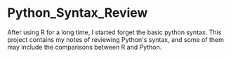 # Python_Syntax_Review
After using R for a long time, I started forget the basic python syntax. This project contains my notes of reviewing Python's syntax, and some of them may include the comparisons between R and Python.
